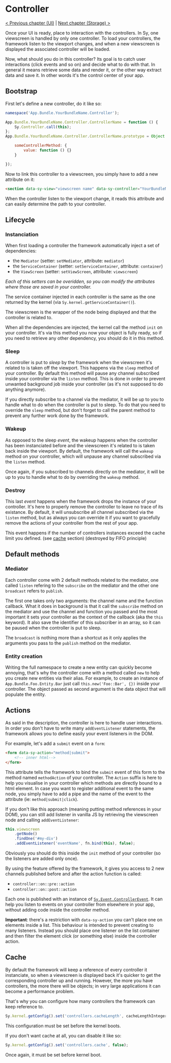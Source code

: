 # Controller

[< Previous chapter (UI)](ui.md) | [Next chapter (Storage) >](storage.md)

Once your UI is ready, place to interaction with the controllers. In Sy, one viewscreen is handled by only one controller. To load your controllers, the framework listen to the viewport changes, and when a new viewscreen is displayed the associated controller will be loaded.

Now, what should you do in this controller? Its goal is to catch user interactions (click events and so on) and decide what to do with that. In general it means retrieve some data and render it, or the other way extract data and save it. In other words it's the control center of your app.

## Bootstrap

First let's define a new controller, do it like so:
```js
namespace('App.Bundle.YourBundleName.Controller');

App.Bundle.YourBundleName.Controller.ControllerName = function () {
    Sy.Controller.call(this);
};
App.Bundle.YourBundleName.Controller.ControllerName.prototype = Object.create(Sy.Controller.prototype, {

    someControllerMethod: {
        value: function () {}
    }

});
```

Now to link this controller to a viewscreen, you simply have to add a new attribute on it:
```html
<section data-sy-view="viewscreen name" data-sy-controller="YourBundleName::ControllerName"></section>
```
When the controller listen to the viewport change, it reads this attribute and can easily determine the path to your controller.

## Lifecycle

### Instanciation

When first loading a controller the framework automatically inject a set of dependencies:

* the `Mediator` (setter: `setMediator`, attribute: `mediator`)
* the `ServiceContainer` (setter: `setServiceContainer`, attribute: `container`)
* the `ViewScreen` (setter: `setViewScreen`, attribute: `viewscreen`)

*Each of this setters can be overidden, so you can modify the attributes where those are saved in your controller.*

The service container injected in each controller is the same as the one returned by the kernel (via `Sy.kernel.getServiceContainer()`).

The viewscreen is the wrapper of the node being displayed and that the controller is related to.

When all the dependencies are injected, the kernel call the method `init` on your controller. It's via this method you now your object is fully ready, so if you need to retrieve any other dependency, you should do it in this method.

### Sleep

A controller is put to *sleep* by the framework when the viewscreen it's related to is taken off the viewport. This happens via the `sleep` method of your controller. By default this method will pause any channel subscribed inside your controller via the `listen` method. This is done in order to prevent unwanted background job inside your controller (as it's not supposed to do anything anymore).

If you directly subscribe to a channel via the mediator, it will be up to you to handle what to do when the controller is put to sleep. To do that you need to override the `sleep` method, but don't forget to call the parent method to prevent any further work done by the framework.

### Wakeup

As opposed to the sleep *event*, the wakeup happens when the controller has been instanciated before and the viewscreen it's related to is taken back inside the viewport. By default, the framework will call the `wakeup` method on your controller, which will unpause any channel subscribed via the `listen` method.

Once again, if you subscribed to channels directly on the mediator, it will be up to you to handle what to do by overriding the `wakeup` method.

### Destroy

This last *event* happens when the framework drops the instance of your controller. It's here to properly remove the controller to leave no trace of its existance. By default, it will unsubscribe all channel subscribed via the `listen` method, but as always you can override it if you want to gracefully remove the actions of your controller from the rest of your app.

This event happens if the number of controllers instances exceed the cache limit you defined. (see [cache](#cache) section) (destroyed by FIFO principle)

## Default methods

### Mediator

Each controller come with 2 default methods related to the mediator, one called `listen` refering to the `subscribe` on the mediator and the other one `broadcast` refers to `publish`.

The first one takes only two arguments: the channel name and the function callback. What it does in background is that it call the `subscribe` method on the mediator and use the channel and function you passed and the most important it sets your controller as the context of the callback (aka the `this` keyword). It also save the identifier of this subscriber in an array, so it can be paused when the controller is put to sleep.

The `broadcast` is nothing more than a shortcut as it only applies the arguments you pass to the `publish` method on the mediator.

### Entity creation

Writing the full namespace to create a new entity can quickly become annoying, that's why the controller come with a method called `new` to help you create new entities via their alias. For example, to create an instance of `App.Bundle.Foo.Entity.Bar` just call `this.new('Foo::Bar', {})` inside your controller. The object passed as second argument is the data object that will populate the entity.

## Actions

As said in the description, the controller is here to handle user interactions. In order you don't have to write many `addEventListener` statements, the framework allows you to define easily your event listeners in the DOM.

For example, let's add a `submit` event on a `form`:
```html
<form data-sy-action="method|submit">
    <!-- inner html-->
</form>
```
This attribute tells the framework to bind the `submit` event of this form to the method named `methodAction` of your controller. The `Action` suffix is here to help you visualise in your controller which methods are directly bound to a html element. In case you want to register additional event to the same node, you simply have to add a pipe and the name of the event to the attribute (ie: `method|submit|click`).

If you don't like this approach (meaning putting method references in your DOM), you can still add listener in vanilla JS by retrieving the viewscreen node and calling `addEventListener`:
```js
this.viewscreen
    .getNode()
    .findOne('#my-div')
    .addEventListener('eventName', fn.bind(this), false);
```
Obviously you should do this inside the `init` method of your controller (so the listeners are added only once).

By using the feature offered by the framework, it gives you access to 2 new channels published before and after the action function is called:

* `controller::on::pre::action`
* `controller::on::post::action`

Each one is published with an instance of [`Sy.Event.ControllerEvent`](../../src/Event/ControllerEvent.js). It can help you listen to events on your controller from elsewhere in your app, without adding code inside the controller method.

**Important**: there's a restriction with `data-sy-action` you can't place one on elements inside a list. This behaviour is intended to prevent creating to many listeners. Instead you should place one listener on the list container and then filter the element click (or something else) inside the controller action.

## Cache

By default the framework will keep a reference of every controller it instanciate, so when a viewscreen is displayed back it's quicker to get the corresponding controller up and running. However, the more you have controllers, the more there will be objects; in very large applications it can become a performance problem.

That's why you can configure how many controllers the framework can keep reference to.
```js
Sy.kernel.getConfig().set('controllers.cacheLength', cacheLengthInteger);
```
This configuration must be set before the kernel boots.

If you don't want cache at all, you can disable it like so:
```js
Sy.kernel.getConfig().set('controllers.cache', false);
```
Once again, it must be set before kernel boot.
